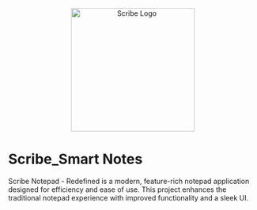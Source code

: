 <div align="center">
  <img src="https://github.com/user-attachments/assets/ae23ef70-6325-4655-beef-a35738a66270" alt="Scribe Logo" width="250" height="250">
</div>

# Scribe_Smart Notes
Scribe Notepad - Redefined is a modern, feature-rich notepad application designed for efficiency and ease of use. This project enhances the traditional notepad experience with improved functionality and a sleek UI.
